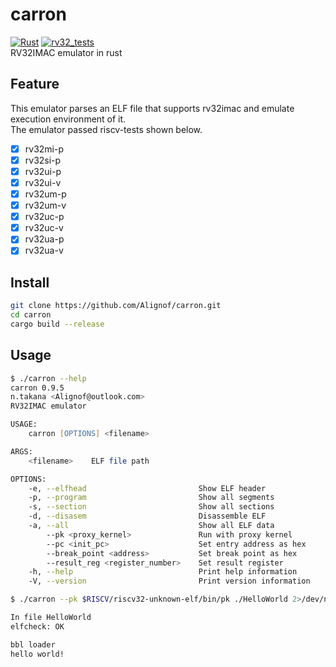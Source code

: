 # carron
[![Rust](https://github.com/Alignof/carron/actions/workflows/rust.yml/badge.svg)](https://github.com/Alignof/Carron/actions/workflows/rust.yml)
[![rv32_tests](https://github.com/Alignof/carron/actions/workflows/rv32_tests.yml/badge.svg)](https://github.com/Alignof/Carron/actions/workflows/rv32_tests.yml)  
RV32IMAC emulator in rust

## Feature
This emulator parses an ELF file that supports rv32imac and emulate execution environment of it.  
The emulator passed riscv-tests shown below.

- [x] rv32mi-p
- [x] rv32si-p
- [x] rv32ui-p
- [x] rv32ui-v
- [x] rv32um-p
- [x] rv32um-v
- [x] rv32uc-p
- [x] rv32uc-v
- [x] rv32ua-p
- [x] rv32ua-v

## Install
```zsh
git clone https://github.com/Alignof/carron.git
cd carron
cargo build --release
```

## Usage
```zsh
$ ./carron --help
carron 0.9.5
n.takana <Alignof@outlook.com>
RV32IMAC emulator

USAGE:
    carron [OPTIONS] <filename>

ARGS:
    <filename>    ELF file path

OPTIONS:
    -e, --elfhead                         Show ELF header
    -p, --program                         Show all segments
    -s, --section                         Show all sections
    -d, --disasem                         Disassemble ELF
    -a, --all                             Show all ELF data
        --pk <proxy_kernel>               Run with proxy kernel
        --pc <init_pc>                    Set entry address as hex
        --break_point <address>           Set break point as hex
        --result_reg <register_number>    Set result register
    -h, --help                            Print help information
    -V, --version                         Print version information

$ ./carron --pk $RISCV/riscv32-unknown-elf/bin/pk ./HelloWorld 2>/dev/null

In file HelloWorld
elfcheck: OK

bbl loader
hello world!
```
